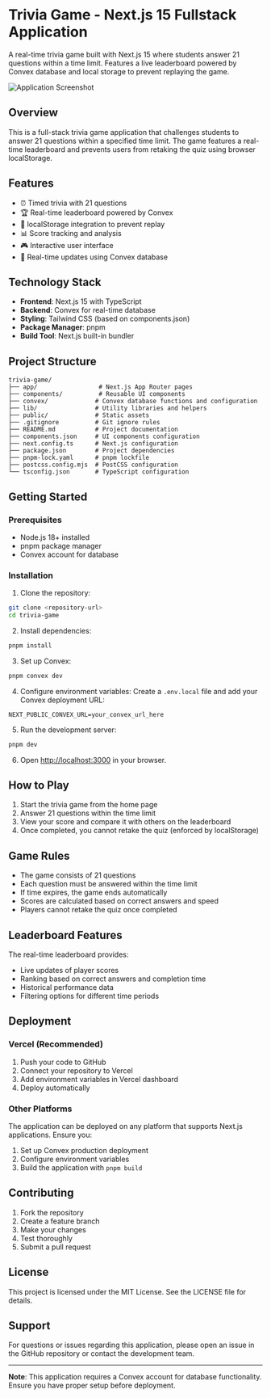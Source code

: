 # Trivia Game - Next.js 15 Fullstack Application

A real-time trivia game built with Next.js 15 where students answer 21 questions within a time limit. Features a live leaderboard powered by Convex database and local storage to prevent replaying the game.

![Application Screenshot](Screenshot%202025-08-22%20040101.png)

## Overview

This is a full-stack trivia game application that challenges students to answer 21 questions within a specified time limit. The game features a real-time leaderboard and prevents users from retaking the quiz using browser localStorage.

## Features

- ⏰ Timed trivia with 21 questions
- 🏆 Real-time leaderboard powered by Convex
- 💾 localStorage integration to prevent replay
- 📊 Score tracking and analysis
- 🎮 Interactive user interface
- 🔄 Real-time updates using Convex database

## Technology Stack

- **Frontend**: Next.js 15 with TypeScript
- **Backend**: Convex for real-time database
- **Styling**: Tailwind CSS (based on components.json)
- **Package Manager**: pnpm
- **Build Tool**: Next.js built-in bundler

## Project Structure

```
trivia-game/
├── app/                 # Next.js App Router pages
├── components/          # Reusable UI components
├── convex/             # Convex database functions and configuration
├── lib/                # Utility libraries and helpers
├── public/             # Static assets
├── .gitignore          # Git ignore rules
├── README.md           # Project documentation
├── components.json     # UI components configuration
├── next.config.ts      # Next.js configuration
├── package.json        # Project dependencies
├── pnpm-lock.yaml      # pnpm lockfile
├── postcss.config.mjs  # PostCSS configuration
└── tsconfig.json       # TypeScript configuration
```

## Getting Started

### Prerequisites

- Node.js 18+ installed
- pnpm package manager
- Convex account for database

### Installation

1. Clone the repository:
```bash
git clone <repository-url>
cd trivia-game
```

2. Install dependencies:
```bash
pnpm install
```

3. Set up Convex:
```bash
pnpm convex dev
```

4. Configure environment variables:
Create a `.env.local` file and add your Convex deployment URL:
```
NEXT_PUBLIC_CONVEX_URL=your_convex_url_here
```

5. Run the development server:
```bash
pnpm dev
```

6. Open [http://localhost:3000](http://localhost:3000) in your browser.

## How to Play

1. Start the trivia game from the home page
2. Answer 21 questions within the time limit
3. View your score and compare it with others on the leaderboard
4. Once completed, you cannot retake the quiz (enforced by localStorage)

## Game Rules

- The game consists of 21 questions
- Each question must be answered within the time limit
- If time expires, the game ends automatically
- Scores are calculated based on correct answers and speed
- Players cannot retake the quiz once completed

## Leaderboard Features

The real-time leaderboard provides:
- Live updates of player scores
- Ranking based on correct answers and completion time
- Historical performance data
- Filtering options for different time periods

## Deployment

### Vercel (Recommended)

1. Push your code to GitHub
2. Connect your repository to Vercel
3. Add environment variables in Vercel dashboard
4. Deploy automatically

### Other Platforms

The application can be deployed on any platform that supports Next.js applications. Ensure you:

1. Set up Convex production deployment
2. Configure environment variables
3. Build the application with `pnpm build`

## Contributing

1. Fork the repository
2. Create a feature branch
3. Make your changes
4. Test thoroughly
5. Submit a pull request

## License

This project is licensed under the MIT License. See the LICENSE file for details.

## Support

For questions or issues regarding this application, please open an issue in the GitHub repository or contact the development team.

---

**Note**: This application requires a Convex account for database functionality. Ensure you have proper setup before deployment.
